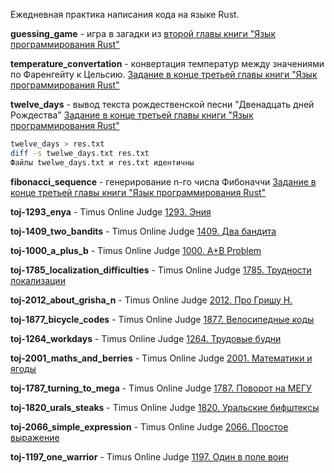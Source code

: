 Ежедневная практика написания кода на языке Rust.

**guessing_game** - игра в загадки из [второй главы книги "Язык программирования Rust"](https://doc.rust-lang.ru/book/ch02-00-guessing-game-tutorial.html)

**temperature_convertation** - конвертация температур между значениями по Фаренгейту к Цельсию. [Задание в конце третьей главы книги "Язык программирования Rust"](https://doc.rust-lang.ru/book/ch03-05-control-flow.html)

**twelve_days** - вывод текста рождественской песни "Двенадцать дней Рождества"
[Задание в конце третьей главы книги "Язык программирования Rust"](https://doc.rust-lang.ru/book/ch03-05-control-flow.html)
``` bash
twelve_days > res.txt
diff -s twelwe_days.txt res.txt 
Файлы twelwe_days.txt и res.txt идентичны
```

**fibonacci_sequence** - генерирование n-го числа Фибоначчи 
[Задание в конце третьей главы книги "Язык программирования Rust"](https://doc.rust-lang.ru/book/ch03-05-control-flow.html)

**toj-1293_enya** - Timus Online Judge [1293. Эния](https://acm.timus.ru/print.aspx?space=1&num=1293)

**toj-1409_two_bandits** - Timus Online Judge [1409. Два бандита](https://acm.timus.ru/print.aspx?space=1&num=1409)

**toj-1000_a_plus_b** - Timus Online Judge [1000. A+B Problem](https://acm.timus.ru/print.aspx?space=1&num=1000)

**toj-1785_localization_difficulties** - Timus Online Judge [1785. Трудности локализации](https://acm.timus.ru/print.aspx?space=1&num=1785)

**toj-2012_about_grisha_n** - Timus Online Judge [2012. Про Гришу Н.](https://acm.timus.ru/print.aspx?space=1&num=2012)

**toj-1877_bicycle_codes** - Timus Online Judge [1877. Велосипедные коды](https://acm.timus.ru/print.aspx?space=1&num=1877)

**toj-1264_workdays** - Timus Online Judge [1264. Трудовые будни](https://acm.timus.ru/print.aspx?space=1&num=1264)

**toj-2001_maths_and_berries** - Timus Online Judge [2001. Математики и ягоды](https://acm.timus.ru/print.aspx?space=1&num=2001)

**toj-1787_turning_to_mega** - Timus Online Judge [1787. Поворот на МЕГУ](https://acm.timus.ru/print.aspx?space=1&num=1787)

**toj-1820_urals_steaks** - Timus Online Judge [1820. Уральские бифштексы](https://acm.timus.ru/print.aspx?space=1&num=1820)

**toj-2066_simple_expression** - Timus Online Judge [2066. Простое выражение](https://acm.timus.ru/print.aspx?space=1&num=2066)

**toj-1197_one_warrior** - Timus Online Judge [1197. Один в поле воин](https://acm.timus.ru/print.aspx?space=1&num=1197)

